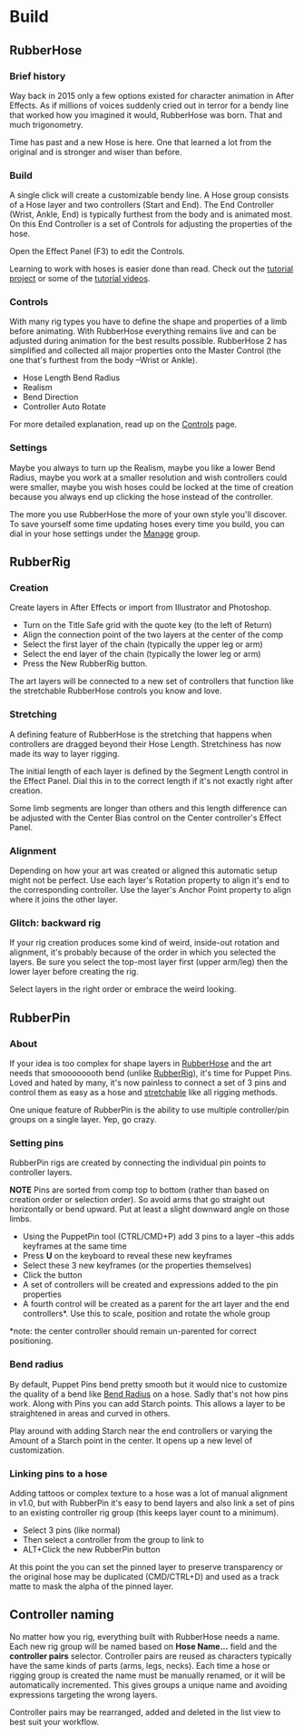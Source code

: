 # Build

<Screenshot 
    url="/rubberhose2/build-buttons.png" 
    alt="RH2 build buttons"
    width="800px" />

<Screenshot 
    url="/rubberhose2/icon/RubberHose.svg" 
    alt="Create RubberHose" 
    width="80px"
    toolbar />

## RubberHose


<Screenshot 
    url="/rubberhose2/build-hose.gif" 
    alt="RH2 build buttons"
    width="500px" 
    center />


### Brief history
Way back in 2015 only a few options existed for character animation in After Effects. As if millions of voices suddenly cried out in terror for a  bendy line that worked how you imagined it would, RubberHose was born. That and much trigonometry. 

Time has past and a new Hose is here. One that learned a lot from the original and is stronger and wiser than before. 

### Build
A single click will create a customizable bendy line. A Hose group consists of a Hose layer and two controllers (Start and End). The End Controller (Wrist, Ankle, End) is typically furthest from the body and is animated most. On this End Controller is a set of Controls for adjusting the properties of the hose.

Open the Effect Panel (F3) to edit the Controls. 

Learning to work with hoses is easier done than read. Check out the [tutorial project](.#tutorial-project) or some of the [tutorial videos](tutorials).

### Controls
With many rig types you have to define the shape and properties of a limb before animating. With RubberHose everything remains live and can be adjusted during animation for the best results possible. RubberHose 2 has simplified and collected all major properties onto the Master Control (the one that's furthest from the body –Wrist or Ankle).

- Hose Length
Bend Radius
- Realism
- Bend Direction
- Controller Auto Rotate
  
For more detailed explanation, read up on the [Controls](./controls) page.

### Settings
Maybe you always to turn up the Realism, maybe you like a lower Bend Radius, maybe you work at a smaller resolution and wish controllers could were smaller, maybe you wish hoses could be locked at the time of creation because you always end up clicking the hose instead of the controller. 

The more you use RubberHose the more of your own style you'll discover. To save yourself some time updating hoses every time you build, you can dial in your hose settings under the [Manage](./manage.html#settings) group.


<Screenshot 
    url="/rubberhose2/icon/RubberRig.svg" 
    alt="Create RubberHose" 
    width="80px"
    toolbar />

## RubberRig
<Screenshot 
    url="/rubberhose2/build-rig.gif" 
    alt="RH2 build RubberRig"
    width="500px" 
    center />

### Creation

Create layers in After Effects or import from Illustrator and Photoshop.

- Turn on the Title Safe grid with the quote key (to the left of Return)
- Align the connection point of the two layers at the center of the comp
- Select the first layer of the chain (typically the upper leg or arm) 
- Select the end layer of the chain (typically the lower leg or arm)
- Press the New RubberRig button.
  
The art layers will be connected to a new set of controllers that function like the stretchable RubberHose controls you know and love. 

<Screenshot 
    url="/rubberhose2/build-rig-stretch.gif" 
    alt="Stretch RubberRig"
    width="400px" 
    left />

### Stretching
A defining feature of RubberHose is the stretching that happens when controllers are dragged beyond their Hose Length. Stretchiness has now made its way to layer rigging. 

The initial length of each layer is defined by the Segment Length control in the Effect Panel. Dial this in to the correct length if it's not exactly right after creation.

Some limb segments are longer than others and this length difference can be adjusted with the Center Bias control on the Center controller's Effect Panel.

<Screenshot 
    url="/rubberhose2/build-rig-alignment.gif" 
    alt="Align RubberRig"
    width="400px" 
    left />

### Alignment
Depending on how your art was created or aligned this automatic setup might not be perfect. Use each layer's Rotation property to align it's end to the corresponding controller. Use the layer's Anchor Point property to align where it joins the other layer.

<Screenshot 
    url="/rubberhose2/build-rig-backward.gif" 
    alt="Backward RubberRig"
    width="400px" 
    left />

### Glitch: backward rig
If your rig creation produces some kind of weird, inside-out rotation and alignment, it's probably because of the order in which you selected the layers. Be sure you select the top-most layer first (upper arm/leg) then the lower layer before creating the rig. 

Select layers in the right order or embrace the weird looking.

<Screenshot 
    url="/rubberhose2/icon/RubberPin.svg" 
    alt="Create RubberHose" 
    width="80px"
    toolbar />

## RubberPin

<Screenshot 
    url="/rubberhose2/build-pin.gif" 
    alt="RH2 build RubberPin"
    width="500px" 
    center />

### About
If your idea is too complex for shape layers in [RubberHose](#rubberhose) and the art needs that smoooooooth bend (unlike [RubberRig](#rubberrig)), it's time for Puppet Pins. Loved and hated by many, it's now painless to connect a set of 3 pins and control them as easy as a hose and [stretchable](#stretching) like all rigging methods. 

One unique feature of RubberPin is the ability to use multiple controller/pin groups on a single layer. Yep, go crazy.


### Setting pins

<Screenshot 
    url="/rubberhose2/build-pin-create.gif" 
    alt="Build RubberPin"
    width="400px" 
    right />

RubberPin rigs are created by connecting the individual pin points to controller layers.

**NOTE** Pins are sorted from comp top to bottom (rather than based on creation order or selection order). So avoid arms that go straight out horizontally or bend upward. Put at least a slight downward angle on those limbs. 

- Using the PuppetPin tool (CTRL/CMD+P) add 3 pins to a layer –this adds keyframes at the same time
- Press **U** on the keyboard to reveal these new keyframes
- Select these 3 new keyframes (or the properties themselves)
- Click the button
- A set of controllers will be created and expressions added to the pin properties
- A fourth control will be created as a parent for the art layer and the end controllers*. Use this to scale, position and rotate the whole group

*note: the center controller should remain un-parented for correct positioning.



### Bend radius

<Screenshot 
    url="/rubberhose2/build-pin-starch.gif" 
    alt="RubberPin starch"
    width="400px" 
    right />

By default, Puppet Pins bend pretty smooth but it would nice to customize the quality of a bend like [Bend Radius](./controls.html#bend-radius) on a hose. Sadly that's not how pins work. Along with Pins you can add Starch points. This allows a layer to be straightened in areas and curved in others. 

Play around with adding Starch near the end controllers or varying the Amount of a Starch point in the center. It opens up a new level of customization. 



### Linking pins to a hose

<Screenshot 
    url="/rubberhose2/build-pin-overlay.gif" 
    alt="RubberPin linked to hose"
    width="400px" 
    right />

Adding tattoos or complex texture to a hose was a lot of manual alignment in v1.0, but with RubberPin it's easy to bend layers and also link a set of pins to an existing controller rig group (this keeps layer count to a minimum).

- Select 3 pins (like normal)
- Then select a controller from the group to link to
- ALT+Click the new RubberPin button

At this point the you can set the pinned layer to preserve transparency or the original hose may be duplicated (CMD/CTRL+D) and used as a track matte to mask the alpha of the pinned layer.


## Controller naming

<Screenshot 
    url="/rubberhose2/build-naming.png" 
    alt="Controller naming"
    width="350px" 
    right />

No matter how you rig, everything built with RubberHose needs a name. Each new rig group will be named based on **Hose Name…** field and the **controller pairs** selector. Controller pairs are reused as characters typically have the same kinds of parts (arms, legs, necks).
Each time a hose or rigging group is created the name must be manually renamed, or it will be automatically incremented. This gives groups a unique name and avoiding expressions targeting the wrong layers.

Controller pairs may be rearranged, added and deleted in the list view to best suit your workflow. 